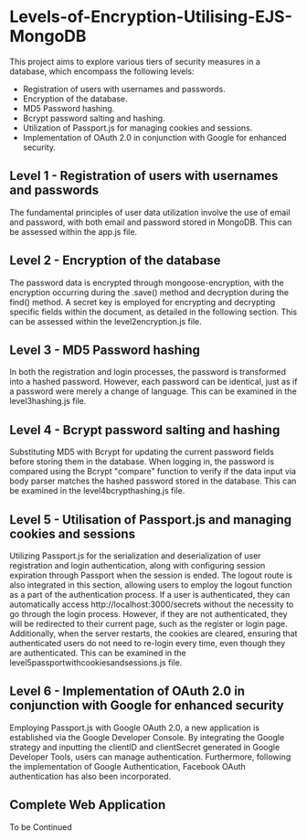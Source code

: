 # Levels-of-Encryption-Utilising-EJS-MongoDB

This project aims to explore various tiers of security measures in a database, which encompass the following levels:

- Registration of users with usernames and passwords.
- Encryption of the database.
- MD5 Password hashing.
- Bcrypt password salting and hashing.
- Utilization of Passport.js for managing cookies and sessions.
- Implementation of OAuth 2.0 in conjunction with Google for enhanced security.


## Level 1 - Registration of users with usernames and passwords

The fundamental principles of user data utilization involve the use of email and password, with both email and password stored in MongoDB. This can be assessed within the app.js file.

## Level 2 - Encryption of the database

The password data is encrypted through mongoose-encryption, with the encryption occurring during the .save() method and decryption during the find() method. A secret key is employed for encrypting and decrypting specific fields within the document, as detailed in the following section. This can be assessed within the level2encryption.js file.

## Level 3 - MD5 Password hashing

In both the registration and login processes, the password is transformed into a hashed password. However, each password can be identical, just as if a password were merely a change of language. This can be examined in the level3hashing.js file.

## Level 4 - Bcrypt password salting and hashing

Substituting MD5 with Bcrypt for updating the current password fields before storing them in the database. When logging in, the password is compared using the Bcrypt "compare" function to verify if the data input via body parser matches the hashed password stored in the database. This can be examined in the level4bcrypthashing.js file.

## Level 5 - Utilisation of Passport.js and managing cookies and sessions

Utilizing Passport.js for the serialization and deserialization of user registration and login authentication, along with configuring session expiration through Passport when the session is ended. The logout route is also integrated in this section, allowing users to employ the logout function as a part of the authentication process. If a user is authenticated, they can automatically access http://localhost:3000/secrets without the necessity to go through the login process. However, if they are not authenticated, they will be redirected to their current page, such as the register or login page. Additionally, when the server restarts, the cookies are cleared, ensuring that authenticated users do not need to re-login every time, even though they are authenticated. This can be examined in the level5passportwithcookiesandsessions.js file.

## Level 6 - Implementation of OAuth 2.0 in conjunction with Google for enhanced security

Employing Passport.js with Google OAuth 2.0, a new application is established via the Google Developer Console. By integrating the Google strategy and inputting the clientID and clientSecret generated in Google Developer Tools, users can manage authentication. Furthermore, following the implementation of Google Authentication, Facebook OAuth authentication has also been incorporated.

## Complete Web Application

To be Continued
